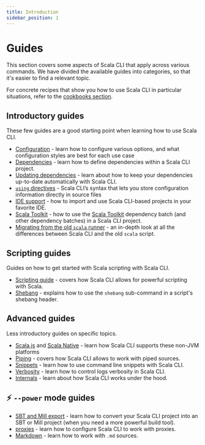 ```yaml
---
title: Introduction
sidebar_position: 1
---
```


# Guides

This section covers some aspects of Scala CLI that apply across various commands.
We have divided the available guides into categories, so that it's easier to find a relevant topic.

For concrete recipes that show you how to use Scala CLI in particular situations, refer to
the [cookbooks section](../cookbooks/intro.md).

## Introductory guides

These few guides are a good starting point when learning how to use Scala CLI.

- [Configuration](./configuration.md) - learn how to configure various options, and what configuration styles are best
  for each use case
- [Dependencies](./dependencies.md) - learn how to define dependencies within a Scala CLI project.
- [Updating dependencies](./update-dependencies.md) - learn about how to keep your dependencies up-to-date automatically with
  Scala CLI.
- [`using` directives](./using-directives.md) - Scala CLI’s syntax that lets you store configuration information
  directly in source files
- [IDE support](./ide.md) - how to import and use Scala CLI-based projects in your favorite IDE.
- [Scala Toolkit](./toolkit.md) - how to use the [Scala Toolkit](https://github.com/scala/toolkit) dependency batch (and other dependency batches) in a Scala CLI project.
- [Migrating from the old `scala` runner](./old-runner-migration.md) - an in-depth look at all the differences between Scala CLI and the old `scala` script.

## Scripting guides

Guides on how to get started with Scala scripting with Scala CLI.

- [Scripting guide](./scripts.md) - covers how Scala CLI allows for powerful scripting with Scala.
- [Shebang](./shebang.md) - explains how to use the `shebang` sub-command in a script's shebang header.

## Advanced guides

Less introductory guides on specific topics.

- [Scala.js](./scala-js.md) and [Scala Native](./scala-native.md) - learn how Scala CLI supports these non-JVM platforms
- [Piping](./piping.md) - covers how Scala CLI allows to work with piped sources.
- [Snippets](./snippets.md) - learn how to use command line snippets with Scala CLI.
- [Verbosity](./verbosity.md) - learn how to control logs verbosity in Scala CLI.
- [Internals](./internals.md) - learn about how Scala CLI works under the hood.

## ⚡️ `--power` mode guides

- [SBT and Mill export](./sbt-mill.md) - learn how to convert your Scala CLI project into an SBT or Mill project (when
  you need a more powerful build tool).
- [proxies](./proxies.md) - learn how to configure Scala CLI to work with proxies.
- [Markdown](./markdown.md) - learn how to work with `.md` sources.
